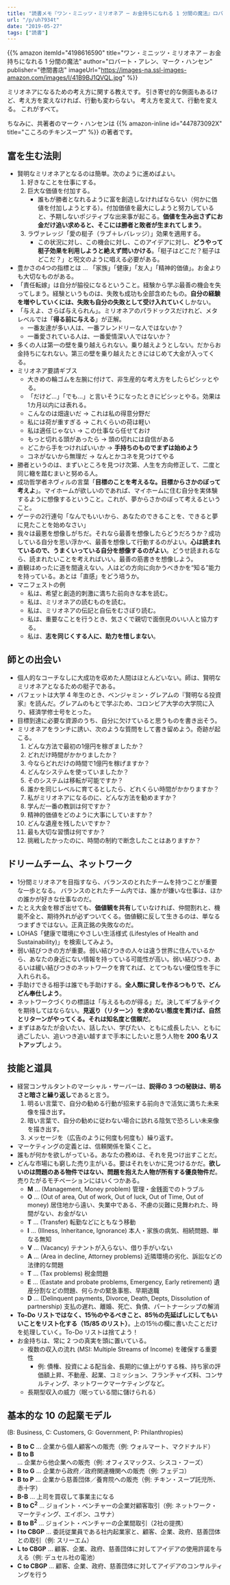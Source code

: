 ```yaml
---
title: "読書メモ『ワン・ミニッツ・ミリオネア ─ お金持ちになれる 1 分間の魔法』ロバート・アレン"
url: "/p/uh7934t"
date: "2019-05-27"
tags: ["読書"]
---
```


{{% amazon
  itemId="4198616590"
  title="ワン・ミニッツ・ミリオネア ─ お金持ちになれる 1 分間の魔法"
  author="ロバート・アレン、マーク・ハンセン"
  publisher="徳間書店"
  imageUrl="https://images-na.ssl-images-amazon.com/images/I/41B9BJ1QVQL.jpg"
%}}

ミリオネアになるための考え方に関する教えです。
引き寄せ的な側面もあるけど、考え方を変えなければ、行動も変わらない。
考え方を変えて、行動を変える。
これがすべて。

ちなみに、共著者のマーク・ハンセンは {{% amazon-inline id="447873092X" title="こころのチキンスープ" %}} の著者です。


富を生む法則
----

- 賢明なミリオネアとなるのは簡単。次のように進めばよい。
    1. 好きなことを仕事にする。
    2. 巨大な価値を付加する。
        - 誰もが勝者となれるように富を創造しなければならない（何かに価値を付加しようとする）。付加価値を最大にしようと努力していると、予期しないポジティブな出来事が起こる。**価値を生み出さずにお金だけ追い求めると、そこには勝者と敗者が生まれてしまう**。
    3. ラヴァレッジ「愛の梃子（ラブ＋レバレッジ）」効果を適用する。
        - この状況に対し、この機会に対し、このアイデアに対し、**どうやって梃子効果を利用しようと絶えず問いかける**。「梃子はどこだ？梃子はどこだ？」と呪文のように唱える必要がある。
- 豊かさの4つの指標とは ... 「家族」「健康」「友人」「精神的価値」。お金よりも大切なものがある。
- 「責任転嫁」は自分が脇役になるということ。経験から学ぶ最善の機会を失ってしまう。経験というものは、失敗も成功も全部含めたもの。**自分の経験を増やしていくには、失敗も自分の失敗として受け入れていく**しかない。
- 「与えよ、さらば与えられん」。ミリオネアのパラドックスだけれど、メタレベルでは「**得る前に与える**」が正解。
    - 一番友達が多い人は、一番フレンドリーな人ではないか？
    - 一番愛されている人は、一番愛情深い人ではないか？
- 多くの人は第一の壁を乗り越えられない。乗り越えようとしない。だからお金持ちになれない。第三の壁を乗り越えたときにはじめて大金が入ってくる。
- ミリオネア要請ギブス
    - 大きめの輪ゴムを左腕に付けて、非生産的な考え方をしたらピシッとやる。
    - 「だけど…」「でも…」と言いそうになったときにピシッとやる。効果は1カ月以内には表れる。
    - こんなのは畑違いだ → これは私の得意分野だ
    - 私には荷が重すぎる → これくらいの荷は軽い
    - 私は適任じゃない → この仕事なら任せておけ
    - もっと切れる頭があったら → 頭の切れには自信がある
    - どこから手をつければいいか → **手持ちのものでまずは始めよう**
    - コネがないから無理だ → なんとかコネを見つけてやる
- 勝者というのは、まずいところを見つけ次第、人生を方向修正して、二度と同じ轍を踏むまいと努める人。
- 成功哲学者ネヴィルの言葉「**目標のことを考えるな。目標からさかのぼって考えよ**」。マイホームが欲しいのであれば、マイホームに住む自分を実体験するように想像するということ。これが、夢からさかのぼって考えるということ。
- ゲーテの2行連句「なんでもいいから、あなたのできることを、できると夢に見たことを始めなさい」
- 我々は最悪を想像しがちだ。それなら最善を想像したらどうだろうか？成功している自分を思い浮かべ、最善を想像して行動するのがよい。**心は読まれているので、うまくいっている自分を想像するのがよい**。どうせ読まれるなら、読まれたいことを考えればいい。最善の筋書きを想像しよう。
- 直観はめったに道を間違えない。人はどの方向に向かうべきかを“知る”能力を持っている。あとは「直感」をどう培うか。
- マニフェストの例
    - 私は、希望と創造的刺激に満ちた前向きな本を読む。
    - 私は、ミリオネアの読むものを読む。
    - 私は、ミリオネアの伝記と自伝をむさぼり読む。
    - 私は、重要なことを行うとき、気さくで親切で面倒見のいい人と協力する。
    - 私は、**志を同じくする人に、助力を惜しまない**。


師との出会い
----

- 個人的なコーチなしに大成功を収めた人間はほとんどいない。師は、賢明なミリオネアとなるための梃子である。
- バフェットは大学 4 年生のとき、ベンジャミン・グレアムの『賢明なる投資家』を読んだ。グレアムのもとで学ぶため、コロンビア大学の大学院に入り、経済学修士号をとった。
- 目標到達に必要な資源のうち、自分に欠けていると思うものを書き出そう。
- ミリオネアをランチに誘い、次のような質問をして書き留めよう。奇跡が起こる。
    1. どんな方法で最初の1億円を稼ぎましたか？
    2. どれだけ時間がかかりましたか？
    3. 今ならどれだけの時間で1億円を稼げますか？
    4. どんなシステムを使っていましたか？
    5. そのシステムは移転が可能ですか？
    6. 誰かを同じレベルに育てるとしたら、どれくらい時間がかかりますか？
    7. 私がミリオネアになるのに、どんな方法を勧めますか？
    8. 学んだ一番の教訓は何ですか？
    9. 精神的価値をどのように大事にしていますか？
    10. どんな遺産を残したいですか？
    11. 最も大切な習慣は何ですか？
    12. 挑戦したかったのに、時間の制約で断念したことはありますか？


ドリームチーム、ネットワーク
----

- 1分間ミリオネアを目指すなら、バランスのとれたチームを持つことが重要な一歩となる。
  バランスのとれたチーム内では、誰かが嫌いな仕事は、ほかの誰かが好きな仕事なのだ。
- たとえ大金を稼ぎ出せても、**価値観を共有**していなければ、仲間割れと、機能不全と、期待外れが必ずついてくる。価値観に反して生きるのは、単なるつまずきではない。正真正銘の失敗なのだ。
- LOHAS「健康で環境にやさしい生活様式 (Lifestyles of Health and Sustainability)」を検索してみよう。
- 弱い結びつきの方が重要。弱い結びつきの人々は違う世界に住んでいるから、あなたの身近にない情報を持っている可能性が高い。弱い結びつき、あるいは緩い結びつきのネットワークを育てれば、とてつもない優位性を手に入れられる。
- 手助けできる相手は誰でも手助けする。**全人類に貸しを作るつもりで、どんどん奉仕しよう**。
- ネットワークづくりの標語は「与えるものが得る」だ。決してギブ＆テイクを期待してはならない。**見返り（リターン）を求めない態度を貫けば、自然とリターンがやってくる。それは知名度と信頼だ**。
- まずはあなたが会いたい、話したい、学びたい、ともに成長したい、ともに過ごしたい、追いつき追い越すまで手本にしたいと思う人物を **200 名リストアップ**しよう。


技能と道具
----

- 経営コンサルタントのマーシャル・サーバーは、**説得の 3 つの秘訣は、明るさと暗さと繰り返し**であると言う。
    1. 明るい言葉で、自分の勧める行動が招来する前向きで活気に満ちた未来像を描き出す。
    2. 暗い言葉で、自分の勧めに従わない場合に訪れる陰気で恐ろしい未来像を描き出す。
    3. メッセージを（広告のように何度も何度も）繰り返す。
- マーケティングの定義とは、信頼関係を築くこと。
- 誰もが何かを欲しがっている。あなたの務めは、それを見つけ出すことだ。
- どんな市場にも窮した売り主がいる。要はそれをいかに見つけるかだ。**欲しいのは問題のある物件ではない、問題を抱えた人物が所有する優良物件だ**。売りたがるモチベーションにはいくつかある。
    - <b>M</b> ... (Management, Money problem) 管理・金銭面でのトラブル
    - <b>O</b> ... (Out of area, Out of work, Out of luck, Out of Time, Out of money) 居住地から遠い、失業中である、不慮の災難に見舞われた、時間がない、お金がない
    - <b>T</b> ... (Transfer) 転勤などにともなう移動
    - <b>I</b> ... (Illness, Inheritance, Ignorance) 本人・家族の病気、相続問題、単なる無知
    - <b>V</b> ... (Vacancy) テナントが入らない、借り手がいない
    - <b>A</b> ... (Area in decline, Attorney problems) 近隣環境の劣化、訴訟などの法律的な問題
    - <b>T</b> ... (Tax problems) 税金問題
    - <b>E</b> ... (Eastate and probate problems, Emergency, Early retirement) 遺産分割などの問題、何らかの緊急事態、早期退職
    - <b>D</b> ... (Delinquent payments, Divorce, Death, Depts, Dissolution of partnership) 支払の遅れ、離婚、死亡、負債、パートナーシップの解消
- **To-Do リストではなく、15％のやるべきこと、85％の先延ばしにしてもいいことをリスト化する（15/85 のリスト）**。上の15％の欄に書いたことだけを処理していく。To-Do リストは捨てよう！
- お金持ちは、常に 2 つの真実を頭に置いている。
    - 複数の収入の流れ (MSI: Multiple Streams of Income) を確保する重要性
        - 例: 債権、投資による配当金、長期的に値上がりする株、持ち家の評価額上昇、不動産、起業、コミッション、フランチャイズ料、コンサルティング、ネットワークマーケティングなど。
    - 長期型収入の威力（眠っている間に儲けられる）


基本的な 10 の起業モデル
----

(B: Business, C: Customers, G: Government, P: Philanthropies)

- <b>B to C</b> ... 企業から個人顧客への販売（例: ウォルマート、マクドナルド）
- <b>B to B</b> ... 企業から他企業への販売（例: オフィスマックス、シスコ・フーズ）
- <b>B to G</b> ... 企業から政府／政府関連機関への販売（例: フェデコ）
- <b>B to P</b> ... 企業から慈善団体／養育院への販売（例: チキン・スープ託児所、赤十字）
- <b>B-B</b> ... 上司を買収して事業主になる
- <b>B to C<sup>2</sup></b> ... ジョイント・ベンチャーの企業対顧客取引（例: ネットワーク・マーケティング、エイボン、ユサナ）
- <b>B to B<sup>2</sup></b> ... ジョイント・ベンチャーの企業間取引（2社の提携）
- <b>I to CBGP</b> ... 委託従業員である社内起業家と、顧客、企業、政府、慈善団体との取引（例: スリーエム）
- <b>L to CBGP</b> ... 顧客、企業、政府、慈善団体に対してアイデアの使用許諾を与える（例: デュセル社の電池）
- <b>C to CBGP</b> ... 顧客、企業、政府、慈善団体に対してアイデアのコンサルティングを行う

